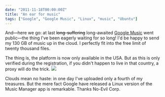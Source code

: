 ```yaml
---
date: "2011-11-18T00:00:00Z"
title: "An ear for music"
tags: ["Google", "Google Music", "Linux", "music", "Ubuntu"]
---
```


And—here we go: at last ~~long-suffering~~ long-awaited [Google Music](http://music.google.com/) went public—the thing I've been eagerly waiting for so long! I'd be happy to send my 130 GB of music up in the cloud. I perfectly fit into the free limit of twenty thousand files.

<!--more-->

The thing is, the platform is now only available in the USA. But as this is only verified during the registration, if you didn't happen to live in that country, a proxy will do the trick.
![](img:3.bp.blogspot.com/-DtrCu7LgidM/TsbQRGG6oMI/AAAAAAAAKXg/YGXNvMbSjeg/s1600/Google-Music.png)

Clouds mean no haste: in one day I've uploaded only a fourth of my treasures. But the mere fact Google have released a Linux version of the Music Manager app is remarkable. Thanks No-Evil Corp.
